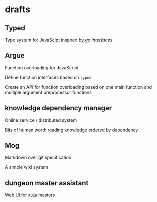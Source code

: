 drafts
======

Typed
-----

Type system for JavaScipt inspired by _go interfaces_

Argue
-----

Function overloading for JavaScript

Define function interfaces based on `typed`

Create an API for function overloading based on one main function and multiple
argument preprocessor functions

knowledge dependency manager
----------------------------

Online service / distributed system

Bits of human worth reading knowledge ordered by dependency

Mog
---

Markdown over git specification

A simple wiki system

dungeon master assistant
------------------------

Web UI for `AD&D` masters
